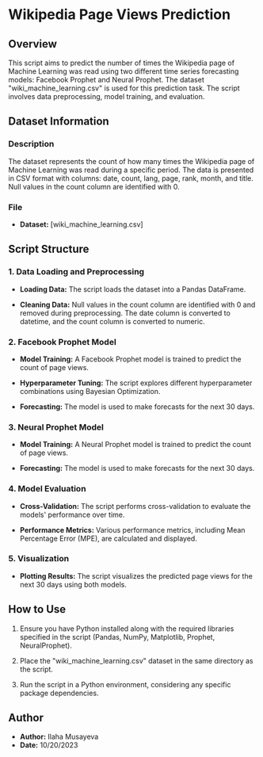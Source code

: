 # Wikipedia Page Views Prediction

## Overview

This script aims to predict the number of times the Wikipedia page of Machine Learning was read using two different time series forecasting models: Facebook Prophet and Neural Prophet. The dataset "wiki_machine_learning.csv" is used for this prediction task. The script involves data preprocessing, model training, and evaluation.

## Dataset Information

### Description

The dataset represents the count of how many times the Wikipedia page of Machine Learning was read during a specific period. The data is presented in CSV format with columns: date, count, lang, page, rank, month, and title. Null values in the count column are identified with 0.

### File

- **Dataset:** [wiki_machine_learning.csv]

## Script Structure

### 1. Data Loading and Preprocessing

- **Loading Data:** The script loads the dataset into a Pandas DataFrame.

- **Cleaning Data:** Null values in the count column are identified with 0 and removed during preprocessing. The date column is converted to datetime, and the count column is converted to numeric.

### 2. Facebook Prophet Model

- **Model Training:** A Facebook Prophet model is trained to predict the count of page views.

- **Hyperparameter Tuning:** The script explores different hyperparameter combinations using Bayesian Optimization.

- **Forecasting:** The model is used to make forecasts for the next 30 days.

### 3. Neural Prophet Model

- **Model Training:** A Neural Prophet model is trained to predict the count of page views.

- **Forecasting:** The model is used to make forecasts for the next 30 days.

### 4. Model Evaluation

- **Cross-Validation:** The script performs cross-validation to evaluate the models' performance over time.

- **Performance Metrics:** Various performance metrics, including Mean Percentage Error (MPE), are calculated and displayed.

### 5. Visualization

- **Plotting Results:** The script visualizes the predicted page views for the next 30 days using both models.

## How to Use

1. Ensure you have Python installed along with the required libraries specified in the script (Pandas, NumPy, Matplotlib, Prophet, NeuralProphet).

2. Place the "wiki_machine_learning.csv" dataset in the same directory as the script.

3. Run the script in a Python environment, considering any specific package dependencies.

## Author

- **Author:** Ilaha Musayeva
- **Date:** 10/20/2023


